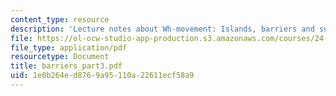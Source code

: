 ```yaml
---
content_type: resource
description: 'Lecture notes about Wh-movement: Islands, barriers and successive-cyclicity.'
file: https://ol-ocw-studio-app-production.s3.amazonaws.com/courses/24-952-advanced-syntax-spring-2007/1e0b264ed8769a95110a22611ecf58a9_barriers_part3.pdf
file_type: application/pdf
resourcetype: Document
title: barriers_part3.pdf
uid: 1e0b264e-d876-9a95-110a-22611ecf58a9
---
```

